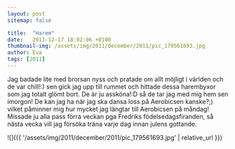 ```yaml
---
layout: post
sitemap: false

title:  "Harem"
date:   2011-12-17 18:02:06 +0100
thumbnail-img: /assets/img/2011/december/2011/pic_179561693.jpg
author: Eva
tags: [2011]
---
```


Jag badade lite med brorsan nyss och pratade om allt möjligt i världen och de var chill!:) sen gick jag upp till rummet och hittade dessa harembyxor som jag totalt glömt bort. De är ju assköna!:D så de tar jag med mig hem sen imorgon! De kan jag ha när jag ska dansa loss på Aerobicsen kanske?;) vilket påminner mig hur mycket jag längtar till Aerobicsen på måndag! Missade ju alla pass förra veckan pga Fredriks födelsedagsfiranden, så nästa vecka vill jag försöka träna varje dag innan julens gottande.

![]({{ '/assets/img/2011/december/2011/pic_179561693.jpg'  | relative_url }})

